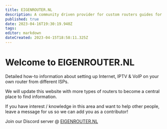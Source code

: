 ```yaml
---
title: EIGENROUTER.NL
description: A community driven provider for custom routers guides for ISP's in the Netherlands
published: true
date: 2023-04-16T19:30:19.940Z
tags: 
editor: markdown
dateCreated: 2023-04-15T18:58:11.325Z
---
```


# Welcome to EIGENROUTER.NL

Detailed how-to information about setting up Internet, IPTV & VoIP on your own router from different ISPs.

We will update this website with more types of routers to become a central place to find information.

If you have interest / knowledge in this area and want to help other people, leave a message for us so we can add you as a contributor!

Join our Discord server @ [EIGENROUTER.NL](https://discord.gg/jfwsQUgU9e)